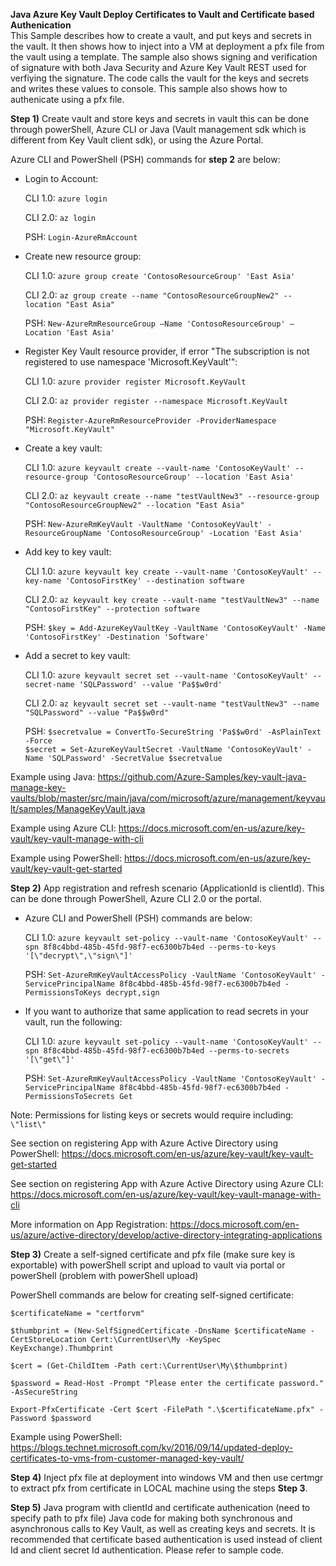 **Java Azure Key Vault Deploy Certificates to Vault and Certificate based Authenication**  
This Sample describes how to create a vault, and put keys and secrets in the vault. It then shows how to inject into a VM at deployment a pfx file from the vault using a template. The sample also shows signing and verification of signature with both Java Security and Azure Key Vault REST used for verfiying the signature. The code calls the vault for the keys and secrets and writes these values to console. This sample also shows how to authenicate using a pfx file.

**Step 1)**
Create vault and store keys and secrets in vault this can be done through powerShell, Azure CLI or Java (Vault management sdk which is different from Key Vault client sdk), or using the Azure Portal.

Azure CLI and PowerShell (PSH) commands for **step 2** are below:

* Login to Account: 

    CLI 1.0: ```azure login```

    CLI 2.0: ```az login```

    PSH: ```Login-AzureRmAccount```

* Create new resource group:

    CLI 1.0: ```azure group create 'ContosoResourceGroup' 'East Asia'```

    CLI 2.0: ```az group create --name "ContosoResourceGroupNew2" --location "East Asia"```

    PSH: ```New-AzureRmResourceGroup –Name 'ContosoResourceGroup' –Location 'East Asia'```

* Register Key Vault resource provider, if error "The subscription is not registered to use namespace 'Microsoft.KeyVault'":

    CLI 1.0: ```azure provider register Microsoft.KeyVault```

    CLI 2.0: ```az provider register --namespace Microsoft.KeyVault```

    PSH: ```Register-AzureRmResourceProvider -ProviderNamespace "Microsoft.KeyVault"```

* Create a key vault:

    CLI 1.0: ```azure keyvault create --vault-name 'ContosoKeyVault' --resource-group 'ContosoResourceGroup' --location 'East Asia'```

    CLI 2.0: ```az keyvault create --name "testVaultNew3" --resource-group "ContosoResourceGroupNew2" --location "East Asia"```

    PSH: ```New-AzureRmKeyVault -VaultName 'ContosoKeyVault' -ResourceGroupName 'ContosoResourceGroup' -Location 'East Asia'```

* Add key to key vault:

    CLI 1.0: ```azure keyvault key create --vault-name 'ContosoKeyVault' --key-name 'ContosoFirstKey' --destination software```

    CLI 2.0: ```az keyvault key create --vault-name "testVaultNew3" --name "ContosoFirstKey" --protection software```

    PSH: ```$key = Add-AzureKeyVaultKey -VaultName 'ContosoKeyVault' -Name 'ContosoFirstKey' -Destination 'Software'```

* Add a secret to key vault:

    CLI 1.0: ```azure keyvault secret set --vault-name 'ContosoKeyVault' --secret-name 'SQLPassword' --value 'Pa$$w0rd'```

    CLI 2.0: ```az keyvault secret set --vault-name "testVaultNew3" --name "SQLPassword" --value "Pa$$w0rd"```

    PSH: ```$secretvalue = ConvertTo-SecureString 'Pa$$w0rd' -AsPlainText -Force```    
         ```$secret = Set-AzureKeyVaultSecret -VaultName 'ContosoKeyVault' -Name 'SQLPassword' -SecretValue $secretvalue```

Example using Java:
<https://github.com/Azure-Samples/key-vault-java-manage-key-vaults/blob/master/src/main/java/com/microsoft/azure/management/keyvault/samples/ManageKeyVault.java>

Example using Azure CLI:
<https://docs.microsoft.com/en-us/azure/key-vault/key-vault-manage-with-cli>

Example using PowerShell:
<https://docs.microsoft.com/en-us/azure/key-vault/key-vault-get-started>


**Step 2)**
App registration and refresh scenario (ApplicationId is clientId). This can be done through PowerShell, Azure CLI 2.0 or the portal.

* Azure CLI and PowerShell (PSH) commands are below:

    CLI 1.0: ```azure keyvault set-policy --vault-name 'ContosoKeyVault' --spn 8f8c4bbd-485b-45fd-98f7-ec6300b7b4ed --perms-to-keys '[\"decrypt\",\"sign\"]'```

    PSH: ```Set-AzureRmKeyVaultAccessPolicy -VaultName 'ContosoKeyVault' -ServicePrincipalName 8f8c4bbd-485b-45fd-98f7-ec6300b7b4ed -PermissionsToKeys decrypt,sign```

* If you want to authorize that same application to read secrets in your vault, run the following:

    CLI 1.0: ```azure keyvault set-policy --vault-name 'ContosoKeyVault' --spn 8f8c4bbd-485b-45fd-98f7-ec6300b7b4ed --perms-to-secrets '[\"get\"]'```

    PSH: ```Set-AzureRmKeyVaultAccessPolicy -VaultName 'ContosoKeyVault' -ServicePrincipalName 8f8c4bbd-485b-45fd-98f7-ec6300b7b4ed -PermissionsToSecrets Get```

Note: Permissions for listing keys or secrets would require including: ```\"list\"```

See section on registering App with Azure Active Directory using PowerShell:
<https://docs.microsoft.com/en-us/azure/key-vault/key-vault-get-started>

See section on registering App with Azure Active Directory using Azure CLI:
<https://docs.microsoft.com/en-us/azure/key-vault/key-vault-manage-with-cli>

More information on App Registration:
<https://docs.microsoft.com/en-us/azure/active-directory/develop/active-directory-integrating-applications>

**Step 3)**
Create a self-signed certificate and pfx file (make sure key is exportable) with powerShell script and upload to vault via portal or powerShell (problem with powerShell upload)

PowerShell commands are below for creating self-signed certificate:

```$certificateName = "certforvm"```

```$thumbprint = (New-SelfSignedCertificate -DnsName $certificateName -CertStoreLocation Cert:\CurrentUser\My -KeySpec KeyExchange).Thumbprint```

```$cert = (Get-ChildItem -Path cert:\CurrentUser\My\$thumbprint)```

```$password = Read-Host -Prompt "Please enter the certificate password." -AsSecureString```

```Export-PfxCertificate -Cert $cert -FilePath ".\$certificateName.pfx" -Password $password```

Example using PowerShell:
<https://blogs.technet.microsoft.com/kv/2016/09/14/updated-deploy-certificates-to-vms-from-customer-managed-key-vault/>

**Step 4)**
Inject pfx file at deployment into windows VM and then use certmgr to extract pfx from certificate in LOCAL machine using the steps **Step 3**.

**Step 5)**
Java program with clientId and certificate authenication (need to specify path to pfx file)
Java code for making both synchronous and asynchronous calls to Key Vault, as well as creating keys and secrets. It is recommended that certificate based authentication is used instead of client Id and client secret Id authentication. Please refer to sample code.


